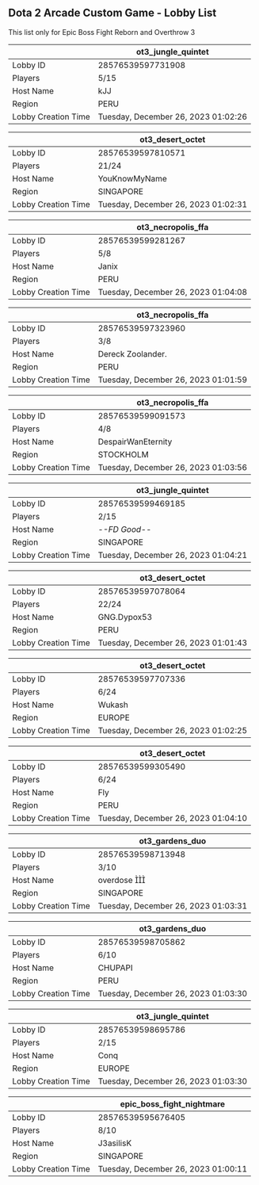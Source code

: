 ## Dota 2 Arcade Custom Game - Lobby List

This list only for Epic Boss Fight Reborn and Overthrow 3

|  | ot3_jungle_quintet |
| ------ | ------ |
| Lobby ID | 28576539597731908 |
| Players | 5/15 |
| Host Name | kJJ |
| Region | PERU |
| Lobby Creation Time | Tuesday, December 26, 2023 01:02:26 |


|  | ot3_desert_octet |
| ------ | ------ |
| Lobby ID | 28576539597810571 |
| Players | 21/24 |
| Host Name | YouKnowMyName |
| Region | SINGAPORE |
| Lobby Creation Time | Tuesday, December 26, 2023 01:02:31 |


|  | ot3_necropolis_ffa |
| ------ | ------ |
| Lobby ID | 28576539599281267 |
| Players | 5/8 |
| Host Name | Janix |
| Region | PERU |
| Lobby Creation Time | Tuesday, December 26, 2023 01:04:08 |


|  | ot3_necropolis_ffa |
| ------ | ------ |
| Lobby ID | 28576539597323960 |
| Players | 3/8 |
| Host Name | Dereck Zoolander. |
| Region | PERU |
| Lobby Creation Time | Tuesday, December 26, 2023 01:01:59 |


|  | ot3_necropolis_ffa |
| ------ | ------ |
| Lobby ID | 28576539599091573 |
| Players | 4/8 |
| Host Name | DespairWanEternity |
| Region | STOCKHOLM |
| Lobby Creation Time | Tuesday, December 26, 2023 01:03:56 |


|  | ot3_jungle_quintet |
| ------ | ------ |
| Lobby ID | 28576539599469185 |
| Players | 2/15 |
| Host Name | -_-FD Good-_- |
| Region | SINGAPORE |
| Lobby Creation Time | Tuesday, December 26, 2023 01:04:21 |


|  | ot3_desert_octet |
| ------ | ------ |
| Lobby ID | 28576539597078064 |
| Players | 22/24 |
| Host Name | GNG.Dypox53 |
| Region | PERU |
| Lobby Creation Time | Tuesday, December 26, 2023 01:01:43 |


|  | ot3_desert_octet |
| ------ | ------ |
| Lobby ID | 28576539597707336 |
| Players | 6/24 |
| Host Name | Wukash |
| Region | EUROPE |
| Lobby Creation Time | Tuesday, December 26, 2023 01:02:25 |


|  | ot3_desert_octet |
| ------ | ------ |
| Lobby ID | 28576539599305490 |
| Players | 6/24 |
| Host Name | Fly |
| Region | PERU |
| Lobby Creation Time | Tuesday, December 26, 2023 01:04:10 |


|  | ot3_gardens_duo |
| ------ | ------ |
| Lobby ID | 28576539598713948 |
| Players | 3/10 |
| Host Name | overdose  |
| Region | SINGAPORE |
| Lobby Creation Time | Tuesday, December 26, 2023 01:03:31 |


|  | ot3_gardens_duo |
| ------ | ------ |
| Lobby ID | 28576539598705862 |
| Players | 6/10 |
| Host Name | CHUPAPI |
| Region | PERU |
| Lobby Creation Time | Tuesday, December 26, 2023 01:03:30 |


|  | ot3_jungle_quintet |
| ------ | ------ |
| Lobby ID | 28576539598695786 |
| Players | 2/15 |
| Host Name | Conq |
| Region | EUROPE |
| Lobby Creation Time | Tuesday, December 26, 2023 01:03:30 |


|  | epic_boss_fight_nightmare |
| ------ | ------ |
| Lobby ID | 28576539595676405 |
| Players | 8/10 |
| Host Name | J3asilisK |
| Region | SINGAPORE |
| Lobby Creation Time | Tuesday, December 26, 2023 01:00:11 |


